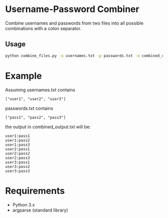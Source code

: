 # Username-Password Combiner

Combine usernames and passwords from two files into all possible combinations with a colon separator.

## Usage

```bash
python combine_files.py -u usernames.txt -p passwords.txt -o combined_output.txt
```
# Example

Assuming usernames.txt contains
```
["user1", "user2", "user3"]
```
passwords.txt contains
```
["pass1", "pass2", "pass3"]
```
the output in combined_output.txt will be:
```
user1:pass1
user1:pass2
user1:pass3
user2:pass1
user2:pass2
user2:pass3
user3:pass1
user3:pass2
user3:pass3
```

# Requirements
* Python 3.x
* argparse (standard library)
